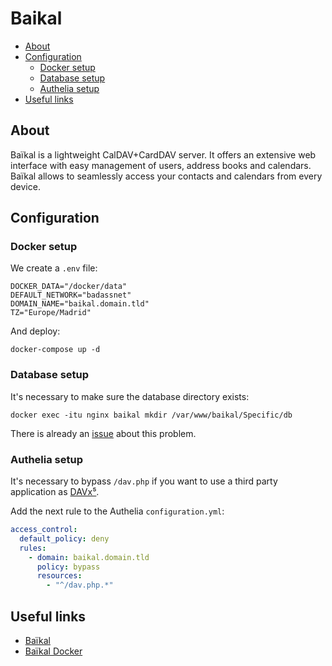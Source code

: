 # Baikal

- [About](#about)
- [Configuration](#configuration)
  * [Docker setup](#docker-setup)
  * [Database setup](#database-setup)
  * [Authelia setup](#authelia-setup)
- [Useful links](#useful-links)

## About

Baïkal is a lightweight CalDAV+CardDAV server. It offers an extensive web
interface with easy management of users, address books and calendars. Baïkal
allows to seamlessly access your contacts and calendars from every device.

## Configuration

### Docker setup

We create a `.env` file:

```shell
DOCKER_DATA="/docker/data"
DEFAULT_NETWORK="badassnet"
DOMAIN_NAME="baikal.domain.tld"
TZ="Europe/Madrid"
```

And deploy:

    docker-compose up -d

### Database setup

It's necessary to make sure the database directory exists:

    docker exec -itu nginx baikal mkdir /var/www/baikal/Specific/db

There is already an [issue](https://github.com/ckulka/baikal-docker/issues/86) about this problem.

### Authelia setup

It's necessary to bypass `/dav.php` if you want to use a third party application as [DAVx⁵](https://www.davx5.com/).

Add the next rule to the Authelia `configuration.yml`:

```yml
access_control:
  default_policy: deny
  rules:
    - domain: baikal.domain.tld
      policy: bypass
      resources:
        - "^/dav.php.*"
```

## Useful links

- [Baïkal](https://sabre.io/baikal/)
- [Baïkal Docker](https://github.com/ckulka/baikal-docker)
